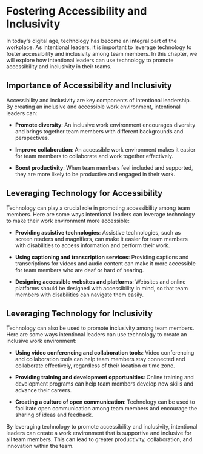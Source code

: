 Fostering Accessibility and Inclusivity
====================================================================================================

In today's digital age, technology has become an integral part of the workplace. As intentional leaders, it is important to leverage technology to foster accessibility and inclusivity among team members. In this chapter, we will explore how intentional leaders can use technology to promote accessibility and inclusivity in their teams.

Importance of Accessibility and Inclusivity
-------------------------------------------

Accessibility and inclusivity are key components of intentional leadership. By creating an inclusive and accessible work environment, intentional leaders can:

* **Promote diversity**: An inclusive work environment encourages diversity and brings together team members with different backgrounds and perspectives.

* **Improve collaboration**: An accessible work environment makes it easier for team members to collaborate and work together effectively.

* **Boost productivity**: When team members feel included and supported, they are more likely to be productive and engaged in their work.

Leveraging Technology for Accessibility
---------------------------------------

Technology can play a crucial role in promoting accessibility among team members. Here are some ways intentional leaders can leverage technology to make their work environment more accessible:

* **Providing assistive technologies**: Assistive technologies, such as screen readers and magnifiers, can make it easier for team members with disabilities to access information and perform their work.

* **Using captioning and transcription services**: Providing captions and transcriptions for videos and audio content can make it more accessible for team members who are deaf or hard of hearing.

* **Designing accessible websites and platforms**: Websites and online platforms should be designed with accessibility in mind, so that team members with disabilities can navigate them easily.

Leveraging Technology for Inclusivity
-------------------------------------

Technology can also be used to promote inclusivity among team members. Here are some ways intentional leaders can use technology to create an inclusive work environment:

* **Using video conferencing and collaboration tools**: Video conferencing and collaboration tools can help team members stay connected and collaborate effectively, regardless of their location or time zone.

* **Providing training and development opportunities**: Online training and development programs can help team members develop new skills and advance their careers.

* **Creating a culture of open communication**: Technology can be used to facilitate open communication among team members and encourage the sharing of ideas and feedback.

By leveraging technology to promote accessibility and inclusivity, intentional leaders can create a work environment that is supportive and inclusive for all team members. This can lead to greater productivity, collaboration, and innovation within the team.
